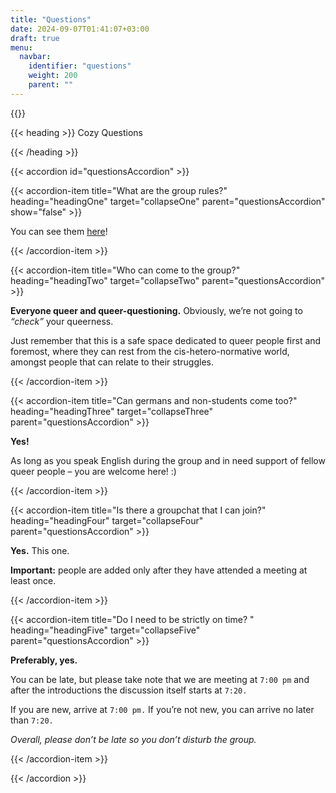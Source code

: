 ```yaml
---
title: "Questions"
date: 2024-09-07T01:41:07+03:00
draft: true
menu:
  navbar:
    identifier: "questions"
    weight: 200 
    parent: ""
---
```


{{<corner-flags>}}

{{< heading >}}
Cozy Questions

{{< /heading >}}

{{< accordion id="questionsAccordion" >}}

{{< accordion-item title="What are the group rules?" heading="headingOne" target="collapseOne" parent="questionsAccordion" show="false" >}}

You can see them [here](/rules)!

{{< /accordion-item >}}

{{< accordion-item title="Who can come to the group?" heading="headingTwo" target="collapseTwo" parent="questionsAccordion" >}}

**Everyone queer and queer-questioning.** Obviously, we’re not going to _“check”_ your queerness.

Just remember that this is a safe space dedicated to queer people first and foremost, where they can rest from the cis-hetero-normative world, amongst people that can relate to their struggles. 

{{< /accordion-item >}}

{{< accordion-item title="Can germans and non-students come too?" heading="headingThree" target="collapseThree" parent="questionsAccordion" >}}

**Yes!**

As long as you speak English during the group and in need support of fellow queer people – you are welcome here! :) 

{{< /accordion-item >}}

{{< accordion-item title="Is there a groupchat that I can join?" heading="headingFour" target="collapseFour" parent="questionsAccordion" >}}

**Yes.** This one. 

**Important:** people are added only after they have attended a meeting at least once.

{{< /accordion-item >}}

{{< accordion-item title="Do I need to be strictly on time? " heading="headingFive" target="collapseFive" parent="questionsAccordion" >}}

**Preferably, yes.** 

You can be late, but please take note that we are meeting at `7:00 pm` and after the introductions the discussion itself starts at `7:20.`

If you are new, arrive at `7:00 pm.` If you’re not new, you can arrive no later than `7:20.`

 _Overall, please don’t be late so you don’t disturb the group._

{{< /accordion-item >}}


{{< /accordion >}}
